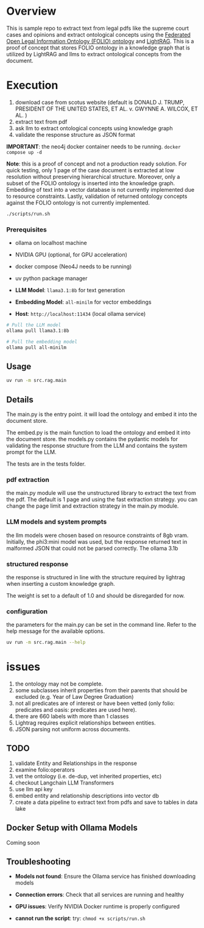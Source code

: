 # Overview

This is sample repo to extract text from legal pdfs like the supreme court cases and opinions and extract ontological concepts using the [Federated Open Legal Information Ontology (FOLIO) ontology](https://openlegalstandard.org/resources/folio-python-library/) and [LightRAG](https://github.com/HKUDS/LightRAG/). This is a proof of concept that stores FOLIO ontology in a knowledge graph that is utilized by LightRAG and llms to extract ontological concepts from the document.

# Execution  

1. download case from scotus website (default is DONALD J. TRUMP, PRESIDENT OF THE UNITED STATES, ET AL. v. GWYNNE A. WILCOX, ET AL. )
2. extract text from pdf
3. ask llm to extract ontological concepts using knowledge graph 
4. validate the response structure as JSON format

**IMPORTANT**: the neo4j docker container needs to be running. `docker compose up -d`

**Note**: this is a proof of concept and not a production ready solution. For quick testing, only 1 page of the case document is extracted at low resolution without preserving hierarchical structure. Moreover, only a subset of the FOLIO ontology is inserted into the knowledge graph. Embedding of text into a vector database is not currently implemented due to resource constraints. Lastly, validation of returned ontology concepts against the FOLIO ontology is not currently implemented.

```bash
./scripts/run.sh
```

### Prerequisites

- ollama on localhost machine
- NVIDIA GPU (optional, for GPU acceleration)
- docker compose (Neo4J needs to be running)
- uv python package manager

- **LLM Model**: `llama3.1:8b` for text generation
- **Embedding Model**: `all-minilm` for vector embeddings
- **Host**: `http://localhost:11434` (local ollama service)

```bash
# Pull the LLM model
ollama pull llama3.1:8b

# Pull the embedding model  
ollama pull all-minilm
```

## Usage
```bash
uv run -m src.rag.main
```

## Details
The main.py is the entry point. it will load the ontology and embed it into the document store.

The embed.py is the main function to load the ontology and embed it into the document store.
the models.py contains the pydantic models for validating the response structure from the LLM and contains the system prompt for the LLM.

The tests are in the tests folder.

### pdf extraction 
the main.py module will use the unstructured library to extract the text from the pdf. The default is 1 page and using the fast extraction strategy. you can change the page limit and extraction strategy in the main.py module.

### LLM models and system prompts
the llm models were chosen based on resource constraints of 8gb vram.
Initially, the phi3:mini model was used, but the response returned text in malformed JSON that could not be parsed correctly. The ollama 3.1b

### structured response
the response is structured in line with the structure required by lightrag when inserting a custom knowledge graph.

The weight is set to a default of 1.0 and should be disregarded for now.

### configuration
the parameters for the main.py can be set in the command line. Refer to the help message for the available options. 

```bash
uv run -m src.rag.main --help
```


# issues
1. the ontology may not be complete.
2. some subclasses inherit properties from their parents that should be excluded (e.g. Year of Law Degree Graduation)
3. not all predicates are of interest or have been vetted (only folio: predicates and oasis: predicates are used here). 
4. there are 660 labels with more than 1 classes 
5. Lightrag requires explicit relationships between entities.
6. JSON parsing not uniform across documents.


## TODO
1. validate Entity and Relationships in the response
2. examine folio:operators
4. vet the ontology (i.e. de-dup, vet inherited properties, etc)
5. checkout Langchain LLM Transformers
6. use llm api key
7. embed entity and relationship descriptions into vector db
8. create a data pipeline to extract text from pdfs and save to tables in data lake

## Docker Setup with Ollama Models
Coming soon

## Troubleshooting

- **Models not found**: Ensure the Ollama service has finished downloading models
- **Connection errors**: Check that all services are running and healthy
- **GPU issues**: Verify NVIDIA Docker runtime is properly configured

- **cannot run the script**: try: `chmod +x scripts/run.sh`